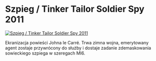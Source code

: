 Szpieg / Tinker Tailor Soldier Spy 2011 
=============
[![Szpieg / Tinker Tailor Soldier Spy 2011 ](http://vidos.pl/images/player.gif)](http://vidos.pl/szpieg-tinker-tailor-soldier-spy-2011)

 Ekranizacja powieści Johna le Carré. Trwa zimna wojna, emerytowany agent zostaje przywrócony do służby i dostaje zadanie zdemaskowania sowieckiego szpiega w szeregach MI6.
